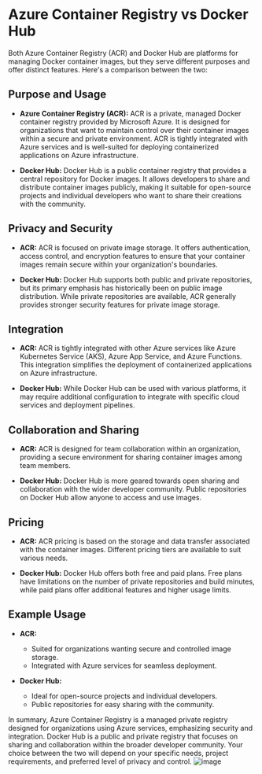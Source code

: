 # Azure Container Registry vs Docker Hub

Both Azure Container Registry (ACR) and Docker Hub are platforms for managing Docker container images, but they serve different purposes and offer distinct features. Here's a comparison between the two:

## Purpose and Usage

- **Azure Container Registry (ACR):** ACR is a private, managed Docker container registry provided by Microsoft Azure. It is designed for organizations that want to maintain control over their container images within a secure and private environment. ACR is tightly integrated with Azure services and is well-suited for deploying containerized applications on Azure infrastructure.

- **Docker Hub:** Docker Hub is a public container registry that provides a central repository for Docker images. It allows developers to share and distribute container images publicly, making it suitable for open-source projects and individual developers who want to share their creations with the community.

## Privacy and Security

- **ACR:** ACR is focused on private image storage. It offers authentication, access control, and encryption features to ensure that your container images remain secure within your organization's boundaries.

- **Docker Hub:** Docker Hub supports both public and private repositories, but its primary emphasis has historically been on public image distribution. While private repositories are available, ACR generally provides stronger security features for private image storage.

## Integration

- **ACR:** ACR is tightly integrated with other Azure services like Azure Kubernetes Service (AKS), Azure App Service, and Azure Functions. This integration simplifies the deployment of containerized applications on Azure infrastructure.

- **Docker Hub:** While Docker Hub can be used with various platforms, it may require additional configuration to integrate with specific cloud services and deployment pipelines.

## Collaboration and Sharing

- **ACR:** ACR is designed for team collaboration within an organization, providing a secure environment for sharing container images among team members.

- **Docker Hub:** Docker Hub is more geared towards open sharing and collaboration with the wider developer community. Public repositories on Docker Hub allow anyone to access and use images.

## Pricing

- **ACR:** ACR pricing is based on the storage and data transfer associated with the container images. Different pricing tiers are available to suit various needs.

- **Docker Hub:** Docker Hub offers both free and paid plans. Free plans have limitations on the number of private repositories and build minutes, while paid plans offer additional features and higher usage limits.

## Example Usage

- **ACR:**
  - Suited for organizations wanting secure and controlled image storage.
  - Integrated with Azure services for seamless deployment.

- **Docker Hub:**
  - Ideal for open-source projects and individual developers.
  - Public repositories for easy sharing with the community.

In summary, Azure Container Registry is a managed private registry designed for organizations using Azure services, emphasizing security and integration. Docker Hub is a public and private registry that focuses on sharing and collaboration within the broader developer community. Your choice between the two will depend on your specific needs, project requirements, and preferred level of privacy and control.
![image](https://github.com/EmAdd9/Azure-DevOps/assets/91713238/946653d6-b675-444c-8752-d6e4d8bf3d1f)
